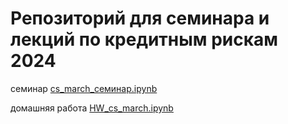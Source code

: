 # Репозиторий для семинара и лекций по кредитным рискам 2024 

семинар [cs_march_семинар.ipynb](cs_march_%D1%81%D0%B5%D0%BC%D0%B8%D0%BD%D0%B0%D1%80.ipynb)

домашняя работа [HW_cs_march.ipynb](HW_cs_march.ipynb)
